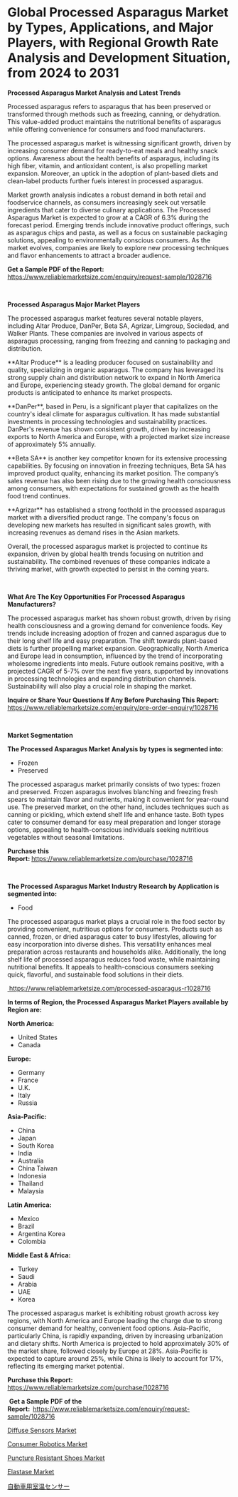 <p><h1>Global Processed Asparagus Market by Types, Applications, and Major Players, with Regional Growth Rate Analysis and Development Situation, from 2024 to 2031</h1></p><p><strong>Processed Asparagus Market Analysis and Latest Trends</strong></p>
<p><p>Processed asparagus refers to asparagus that has been preserved or transformed through methods such as freezing, canning, or dehydration. This value-added product maintains the nutritional benefits of asparagus while offering convenience for consumers and food manufacturers.</p><p>The processed asparagus market is witnessing significant growth, driven by increasing consumer demand for ready-to-eat meals and healthy snack options. Awareness about the health benefits of asparagus, including its high fiber, vitamin, and antioxidant content, is also propelling market expansion. Moreover, an uptick in the adoption of plant-based diets and clean-label products further fuels interest in processed asparagus.</p><p>Market growth analysis indicates a robust demand in both retail and foodservice channels, as consumers increasingly seek out versatile ingredients that cater to diverse culinary applications. The Processed Asparagus Market is expected to grow at a CAGR of 6.3% during the forecast period. Emerging trends include innovative product offerings, such as asparagus chips and pasta, as well as a focus on sustainable packaging solutions, appealing to environmentally conscious consumers. As the market evolves, companies are likely to explore new processing techniques and flavor enhancements to attract a broader audience.</p></p>
<p><strong>Get a Sample PDF of the Report:&nbsp;</strong> <a href="https://www.reliablemarketsize.com/enquiry/request-sample/1028716">https://www.reliablemarketsize.com/enquiry/request-sample/1028716</a></p>
<p>&nbsp;</p>
<p><strong>Processed Asparagus Major Market Players</strong></p>
<p><p>The processed asparagus market features several notable players, including Altar Produce, DanPer, Beta SA, Agrizar, Limgroup, Sociedad, and Walker Plants. These companies are involved in various aspects of asparagus processing, ranging from freezing and canning to packaging and distribution.</p><p>**Altar Produce** is a leading producer focused on sustainability and quality, specializing in organic asparagus. The company has leveraged its strong supply chain and distribution network to expand in North America and Europe, experiencing steady growth. The global demand for organic products is anticipated to enhance its market prospects.</p><p>**DanPer**, based in Peru, is a significant player that capitalizes on the country's ideal climate for asparagus cultivation. It has made substantial investments in processing technologies and sustainability practices. DanPer's revenue has shown consistent growth, driven by increasing exports to North America and Europe, with a projected market size increase of approximately 5% annually.</p><p>**Beta SA** is another key competitor known for its extensive processing capabilities. By focusing on innovation in freezing techniques, Beta SA has improved product quality, enhancing its market position. The company’s sales revenue has also been rising due to the growing health consciousness among consumers, with expectations for sustained growth as the health food trend continues.</p><p>**Agrizar** has established a strong foothold in the processed asparagus market with a diversified product range. The company's focus on developing new markets has resulted in significant sales growth, with increasing revenues as demand rises in the Asian markets.</p><p>Overall, the processed asparagus market is projected to continue its expansion, driven by global health trends focusing on nutrition and sustainability. The combined revenues of these companies indicate a thriving market, with growth expected to persist in the coming years.</p></p>
<p>&nbsp;</p>
<p><strong>What Are The Key Opportunities For Processed Asparagus Manufacturers?</strong></p>
<p><p>The processed asparagus market has shown robust growth, driven by rising health consciousness and a growing demand for convenience foods. Key trends include increasing adoption of frozen and canned asparagus due to their long shelf life and easy preparation. The shift towards plant-based diets is further propelling market expansion. Geographically, North America and Europe lead in consumption, influenced by the trend of incorporating wholesome ingredients into meals. Future outlook remains positive, with a projected CAGR of 5-7% over the next five years, supported by innovations in processing technologies and expanding distribution channels. Sustainability will also play a crucial role in shaping the market.</p></p>
<p><strong>Inquire or Share Your Questions If Any Before Purchasing This Report:</strong> <a href="https://www.reliablemarketsize.com/enquiry/pre-order-enquiry/1028716">https://www.reliablemarketsize.com/enquiry/pre-order-enquiry/1028716</a></p>
<p>&nbsp;</p>
<p><strong>Market Segmentation</strong></p>
<p><strong>The Processed Asparagus Market Analysis by types is segmented into:</strong></p>
<p><ul><li>Frozen</li><li>Preserved</li></ul></p>
<p><p>The processed asparagus market primarily consists of two types: frozen and preserved. Frozen asparagus involves blanching and freezing fresh spears to maintain flavor and nutrients, making it convenient for year-round use. The preserved market, on the other hand, includes techniques such as canning or pickling, which extend shelf life and enhance taste. Both types cater to consumer demand for easy meal preparation and longer storage options, appealing to health-conscious individuals seeking nutritious vegetables without seasonal limitations.</p></p>
<p><strong>Purchase this Report:&nbsp;</strong><a href="https://www.reliablemarketsize.com/purchase/1028716">https://www.reliablemarketsize.com/purchase/1028716</a></p>
<p>&nbsp;</p>
<p><strong>The Processed Asparagus Market Industry Research by Application is segmented into:</strong></p>
<p><ul><li>Food</li></ul></p>
<p><p>The processed asparagus market plays a crucial role in the food sector by providing convenient, nutritious options for consumers. Products such as canned, frozen, or dried asparagus cater to busy lifestyles, allowing for easy incorporation into diverse dishes. This versatility enhances meal preparation across restaurants and households alike. Additionally, the long shelf life of processed asparagus reduces food waste, while maintaining nutritional benefits. It appeals to health-conscious consumers seeking quick, flavorful, and sustainable food solutions in their diets.</p></p>
<p><a href="https://www.reliablemarketsize.com/processed-asparagus-r1028716">&nbsp;https://www.reliablemarketsize.com/processed-asparagus-r1028716</a></p>
<p><strong>In terms of Region, the Processed Asparagus Market Players available by Region are:</strong></p>
<p>
    <p> <strong> North America: </strong>
        <ul>
            <li>United States</li>
            <li>Canada</li>
        </ul>
        </p> 
    <p> <strong> Europe: </strong>
        <ul>
            <li>Germany</li>
            <li>France</li>
            <li>U.K.</li>
            <li>Italy</li>
            <li>Russia</li>
        </ul>
        </p> 
    <p> <strong> Asia-Pacific: </strong>
        <ul>
            <li>China</li>
            <li>Japan</li>
            <li>South Korea</li>
            <li>India</li>
            <li>Australia</li>
            <li>China Taiwan</li>
            <li>Indonesia</li>
            <li>Thailand</li>
            <li>Malaysia</li>
        </ul>
        </p> 
    <p> <strong> Latin America: </strong>
        <ul>
            <li>Mexico</li>
            <li>Brazil</li>
            <li>Argentina Korea</li>
            <li>Colombia</li>
        </ul>
        </p> 
    <p> <strong> Middle East & Africa: </strong>
        <ul>
            <li>Turkey</li>
            <li>Saudi</li>
            <li>Arabia</li>
            <li>UAE</li>
            <li>Korea</li>
        </ul>
    </p>
    </p>
<p><p>The processed asparagus market is exhibiting robust growth across key regions, with North America and Europe leading the charge due to strong consumer demand for healthy, convenient food options. Asia-Pacific, particularly China, is rapidly expanding, driven by increasing urbanization and dietary shifts. North America is projected to hold approximately 30% of the market share, followed closely by Europe at 28%. Asia-Pacific is expected to capture around 25%, while China is likely to account for 17%, reflecting its emerging market potential.</p></p>
<p><strong>Purchase this Report: </strong><a href="https://www.reliablemarketsize.com/purchase/1028716">https://www.reliablemarketsize.com/purchase/1028716</a></p>
<p>&nbsp;<strong>Get a Sample PDF of the Report:&nbsp;&nbsp;</strong><a href="https://www.reliablemarketsize.com/enquiry/request-sample/1028716">https://www.reliablemarketsize.com/enquiry/request-sample/1028716</a></p>
<p><strong></strong></p>
<p><p><a href="https://www.linkedin.com/pulse/diffuse-sensors-market-share-size-trends-industry-analysis-jcrmf?trackingId=nqt5vs7eR%2Fe2B5yU3i5kCA%3D%3D">Diffuse Sensors Market</a></p><p><a href="https://www.linkedin.com/pulse/global-consumer-robotics-market-status-2024-2031-forecast-1j6ne?trackingId=DjZMFo%2B%2FQUqxRLekA%2FJI9w%3D%3D">Consumer Robotics Market</a></p><p><a href="https://medium.com/@demitrywow/the-global-puncture-resistant-shoes-market-is-projected-to-experience-an-annual-growth-rate-of-1fba2a3b0913">Puncture Resistant Shoes Market</a></p><p><a href="https://issuu.com/reportprime-2/docs/elastase-market-size-2030.pptx_7c9a1c1096dfbd">Elastase Market</a></p><p><a href="https://medium.com/@lillianamurazik2023/automotive-room-temperature-sensor-9c4776c77ddd">自動車用室温センサー</a></p></p>